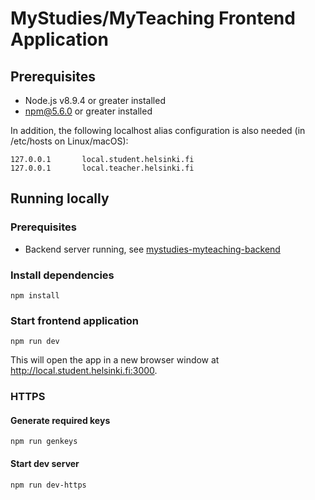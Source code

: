 # MyStudies/MyTeaching Frontend Application

## Prerequisites
 - Node.js v8.9.4 or greater installed
 - npm@5.6.0 or greater installed

In addition, the following localhost alias configuration is also needed (in /etc/hosts on Linux/macOS):

```
127.0.0.1       local.student.helsinki.fi
127.0.0.1       local.teacher.helsinki.fi
```

## Running locally

### Prerequisites
 - Backend server running, see [mystudies-myteaching-backend](https://github.com/UH-StudentServices/mystudies-myteaching-backend)

### Install dependencies

`npm install`

### Start frontend application

`npm run dev`

This will open the app in a new browser window at http://local.student.helsinki.fi:3000.

### HTTPS

#### Generate required keys

`npm run genkeys`


#### Start dev server
`npm run dev-https`

